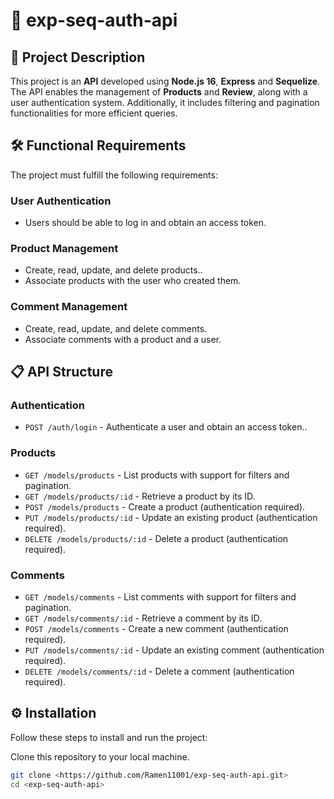 # 🚀 **exp-seq-auth-api**

## 🌟 **Project Description**

This project is an **API** developed using **Node.js 16**, **Express** and **Sequelize**. The API enables the management of **Products** and **Review**, along with a user authentication system. Additionally, it includes filtering and pagination functionalities for more efficient queries.

## 🛠️ **Functional Requirements**

The project must fulfill the following requirements:

### **User Authentication**
- Users should be able to log in and obtain an access token.

### **Product Management**
- Create, read, update, and delete products..
- Associate products with the user who created them.

### **Comment Management**
- Create, read, update, and delete comments.
- Associate comments with a product and a user.


## 📋 **API Structure**

### **Authentication**
- `POST /auth/login` - Authenticate a user and obtain an access token..  

### **Products**
- `GET /models/products` - List products with support for filters and pagination.
- `GET /models/products/:id` - Retrieve a product by its ID.
- `POST /models/products` - Create a product (authentication required).
- `PUT /models/products/:id` - Update an existing product (authentication required).
- `DELETE /models/products/:id` - Delete a product (authentication required).

### **Comments**
- `GET /models/comments` - List comments with support for filters and pagination.  
- `GET /models/comments/:id` - Retrieve a comment by its ID.  
- `POST /models/comments` - Create a new comment (authentication required).
- `PUT /models/comments/:id` - Update an existing comment (authentication required). 
- `DELETE /models/comments/:id` - Delete a comment (authentication required).  

## ⚙️ **Installation**

Follow these steps to install and run the project:

Clone this repository to your local machine.
   ```bash
   git clone <https://github.com/Ramen11001/exp-seq-auth-api.git>
cd <exp-seq-auth-api>
```
